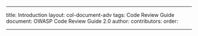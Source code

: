 ---

title: Introduction
layout: col-document-adv
tags: Code Review Guide
document: OWASP Code Review Guide 2.0
author:
contributors:
order: 

---